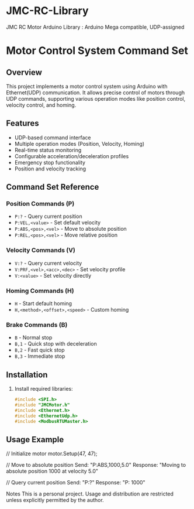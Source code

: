 # JMC-RC-Library
JMC RC Motor Arduino Library : Arduino Mega compatible, UDP-assigned


# Motor Control System Command Set

## Overview
This project implements a motor control system using Arduino with Ethernet(UDP) communication. It allows precise control of motors through UDP commands, supporting various operation modes like position control, velocity control, and homing.

## Features
- UDP-based command interface
- Multiple operation modes (Position, Velocity, Homing)
- Real-time status monitoring
- Configurable acceleration/deceleration profiles
- Emergency stop functionality
- Position and velocity tracking

## Command Set Reference

### Position Commands (P)
- `P:?` - Query current position
- `P:VEL,<value>` - Set default velocity
- `P:ABS,<pos>,<vel>` - Move to absolute position
- `P:REL,<pos>,<vel>` - Move relative position

### Velocity Commands (V)
- `V:?` - Query current velocity
- `V:PRF,<vel>,<acc>,<dec>` - Set velocity profile
- `V:<value>` - Set velocity directly

### Homing Commands (H)
- `H` - Start default homing
- `H,<method>,<offset>,<speed>` - Custom homing

### Brake Commands (B)
- `B` - Normal stop
- `B,1` - Quick stop with deceleration
- `B,2` - Fast quick stop
- `B,3` - Immediate stop

## Installation
1. Install required libraries:
   ```cpp
   #include <SPI.h>
   #include "JMCMotor.h"
   #include <Ethernet.h>
   #include <EthernetUdp.h>
   #include <ModbusRTUMaster.h>


Usage Example
------------------

// Initialize motor
motor.Setup(47, 47);

// Move to absolute position
Send: "P:ABS,1000,5.0"
Response: "Moving to absolute position 1000 at velocity 5.0"

// Query current position
Send: "P:?"
Response: "P: 1000"



Notes
This is a personal project. Usage and distribution are restricted unless explicitly permitted by the author.
